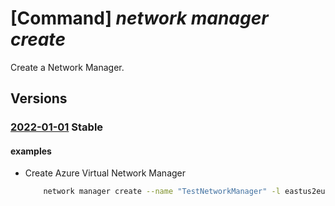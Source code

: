 # [Command] _network manager create_

Create a Network Manager.

## Versions

### [2022-01-01](/Resources/mgmt-plane/L3N1YnNjcmlwdGlvbnMve30vcmVzb3VyY2Vncm91cHMve30vcHJvdmlkZXJzL21pY3Jvc29mdC5uZXR3b3JrL25ldHdvcmttYW5hZ2Vycy97fQ==/2022-01-01.xml) **Stable**

<!-- mgmt-plane /subscriptions/{}/resourcegroups/{}/providers/microsoft.network/networkmanagers/{} 2022-01-01 -->

#### examples

- Create Azure Virtual Network Manager
    ```bash
        network manager create --name "TestNetworkManager" -l eastus2euap --description "My Test Network Manager" --scope-accesses "SecurityAdmin" "Connectivity" --network-manager-scopes management-groups="/providers/Microsoft.Management/testmg" subscriptions="/subscriptions/00000000-0000-0000-0000-000000000000" --resource-group "rg1"
    ```
